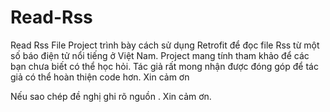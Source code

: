 # Read-Rss
Read Rss File
Project trình bày cách sử dụng Retrofit để đọc file Rss từ một số báo điện tử nổi tiếng ở Việt Nam. 
Project mang tính tham khảo để các bạn chưa biết có thể học hỏi.
Tác giả rất mong nhận được đóng góp để tác giả có thể hoàn thiện code hơn. Xin cảm ơn

Nếu sao chép đề nghị ghi rõ nguồn . Xin cảm ơn.
